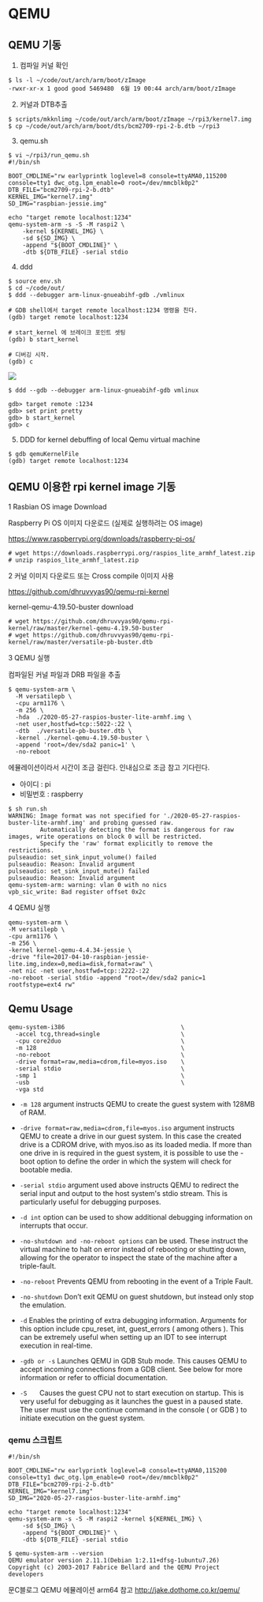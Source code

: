 
# QEMU 
## QEMU 기동

1. 컴파일 커널 확인

```
$ ls -l ~/code/out/arch/arm/boot/zImage
-rwxr-xr-x 1 good good 5469480  6월 19 00:44 arch/arm/boot/zImage
```
2. 커널과 DTB추출
```
$ scripts/mkknlimg ~/code/out/arch/arm/boot/zImage ~/rpi3/kernel7.img
$ cp ~/code/out/arch/arm/boot/dts/bcm2709-rpi-2-b.dtb ~/rpi3
```

3. qemu.sh 
```
$ vi ~/rpi3/run_qemu.sh
#!/bin/sh

BOOT_CMDLINE="rw earlyprintk loglevel=8 console=ttyAMA0,115200 console=tty1 dwc_otg.lpm_enable=0 root=/dev/mmcblk0p2"
DTB_FILE="bcm2709-rpi-2-b.dtb"
KERNEL_IMG="kernel7.img"
SD_IMG="raspbian-jessie.img"

echo "target remote localhost:1234"
qemu-system-arm -s -S -M raspi2 \
    -kernel ${KERNEL_IMG} \
    -sd ${SD_IMG} \
    -append "${BOOT_CMDLINE}" \
    -dtb ${DTB_FILE} -serial stdio
```
4. ddd 

```
$ source env.sh
$ cd ~/code/out/
$ ddd --debugger arm-linux-gnueabihf-gdb ./vmlinux

# GDB shell에서 target remote localhost:1234 명령을 친다.
(gdb) target remote localhost:1234

# start_kernel 에 브레이크 포인트 셋팅
(gdb) b start_kernel

# 디버깅 시작.
(gdb) c

```

![](https://i.stack.imgur.com/8KRxm.png)


```
$ ddd --gdb --debugger arm-linux-gnueabihf-gdb vmlinux

gdb> target remote :1234
gdb> set print pretty
gdb> b start_kernel
gdb> c
```


5. DDD for kernel debuffing of local Qemu virtual machine

```
$ gdb qemuKernelFile
(gdb) target remote localhost:1234
```


## QEMU 이용한 rpi kernel image 기동

1 Rasbian OS image Download 

Raspberry Pi OS 이미지 다운로드 (실제로 실행하려는 OS image)

<https://www.raspberrypi.org/downloads/raspberry-pi-os/>
```
# wget https://downloads.raspberrypi.org/raspios_lite_armhf_latest.zip
# unzip raspios_lite_armhf_latest.zip
```

2 커널 이미지 다운로드 또는 Cross compile 이미지 사용 

https://github.com/dhruvvyas90/qemu-rpi-kernel

kernel-qemu-4.19.50-buster download 
```
# wget https://github.com/dhruvvyas90/qemu-rpi-kernel/raw/master/kernel-qemu-4.19.50-buster
# wget https://github.com/dhruvvyas90/qemu-rpi-kernel/raw/master/versatile-pb-buster.dtb
```

3 QEMU 실행

컴파일된 커널 파일과  DRB 파일을 추출


```
$ qemu-system-arm \
  -M versatilepb \
  -cpu arm1176 \
  -m 256 \
  -hda  ./2020-05-27-raspios-buster-lite-armhf.img \
  -net user,hostfwd=tcp::5022-:22 \
  -dtb  ./versatile-pb-buster.dtb \
  -kernel ./kernel-qemu-4.19.50-buster \
  -append 'root=/dev/sda2 panic=1' \
  -no-reboot
  ```
  에뮬레이션이라서 시간이 조금 걸린다. 인내심으로 조금 참고 기다린다. 

- 아이디 : pi 
- 비밀번호 : raspberry
```
$ sh run.sh
WARNING: Image format was not specified for './2020-05-27-raspios-buster-lite-armhf.img' and probing guessed raw.
         Automatically detecting the format is dangerous for raw images, write operations on block 0 will be restricted.
         Specify the 'raw' format explicitly to remove the restrictions.
pulseaudio: set_sink_input_volume() failed
pulseaudio: Reason: Invalid argument
pulseaudio: set_sink_input_mute() failed
pulseaudio: Reason: Invalid argument
qemu-system-arm: warning: vlan 0 with no nics
vpb_sic_write: Bad register offset 0x2c
```

4 QEMU 실행
```
qemu-system-arm \
-M versatilepb \
-cpu arm1176 \
-m 256 \
-kernel kernel-qemu-4.4.34-jessie \
-drive "file=2017-04-10-raspbian-jessie-lite.img,index=0,media=disk,format=raw" \
-net nic -net user,hostfwd=tcp::2222-:22 
-no-reboot -serial stdio -append "root=/dev/sda2 panic=1 rootfstype=ext4 rw" 
```

## Qemu Usage

```
qemu-system-i386                                 \
  -accel tcg,thread=single                       \
  -cpu core2duo                                  \
  -m 128                                         \
  -no-reboot                                     \
  -drive format=raw,media=cdrom,file=myos.iso    \
  -serial stdio                                  \
  -smp 1                                         \
  -usb                                           \
  -vga std
  ```

- `-m 128` argument instructs QEMU to create the guest system with 128MB of RAM. 
- `-drive format=raw,media=cdrom,file=myos.iso` argument instructs QEMU to create a drive in our guest system. In this case the created drive is a CDROM drive, with myos.iso as its loaded media. If more than one drive in is required in the guest system, it is possible to use the -boot option to define the order in which the system will check for bootable media.
- `-serial stdio` argument used above instructs QEMU to redirect the serial input and output to the host system's stdio stream. This is particularly useful for debugging purposes.
- `-d int` option can be used to show additional debugging information on interrupts that occur. 
- `-no-shutdown and -no-reboot options` can be used. These instruct the virtual machine to halt on error instead of rebooting or shutting down, allowing for the operator to inspect the state of the machine after a triple-fault.

- `-no-reboot` Prevents QEMU from rebooting in the event of a Triple Fault.
- `-no-shutdown`	Don’t exit QEMU on guest shutdown, but instead only stop the emulation.
- `-d`	Enables the printing of extra debugging information. Arguments for this option include cpu_reset, int, guest_errors ( among others ). This can be extremely useful when setting up an IDT to see interrupt execution in real-time.
- `-gdb or -s`	Launches QEMU in GDB Stub mode. This causes QEMU to accept incoming connections from a GDB client. See below for more information or refer to official documentation.
- `-S	` Causes the guest CPU not to start execution on startup. This is very useful for debugging as it launches the guest in a paused state. The user must use the continue command in the console ( or GDB ) to initiate execution on the guest system.


### qemu 스크립트  
```
#!/bin/sh

BOOT_CMDLINE="rw earlyprintk loglevel=8 console=ttyAMA0,115200 console=tty1 dwc_otg.lpm_enable=0 root=/dev/mmcblk0p2"
DTB_FILE="bcm2709-rpi-2-b.dtb"
KERNEL_IMG="kernel7.img"
SD_IMG="2020-05-27-raspios-buster-lite-armhf.img"

echo "target remote localhost:1234"
qemu-system-arm -s -S -M raspi2 -kernel ${KERNEL_IMG} \
    -sd ${SD_IMG} \
    -append "${BOOT_CMDLINE}" \
    -dtb ${DTB_FILE} -serial stdio
```



```
$ qemu-system-arm --version
QEMU emulator version 2.11.1(Debian 1:2.11+dfsg-1ubuntu7.26)
Copyright (c) 2003-2017 Fabrice Bellard and the QEMU Project developers
```


문C블로그 QEMU 에뮬레이션 arm64 참고 <http://jake.dothome.co.kr/qemu/>